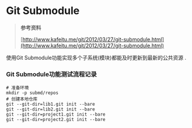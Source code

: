 # Git Submodule

> **参考资料**
>
> [http://www.kafeitu.me/git/2012/03/27/git-submodule.html](http://www.kafeitu.me/git/2012/03/27/git-submodule.html)

使用Git Submodule功能实现多个子系统\(模块\)都能及时更新到最新的公共资源 . 

### Git Submodule功能测试流程记录

```
# 准备环境
mkdir -p submd/repos
# 创建本地仓库
git --git-dir=lib1.git init --bare
git --git-dir=lib2.git init --bare
git --git-dir=project1.git init --bare
git --git-dir=project2.git init --bare
```



